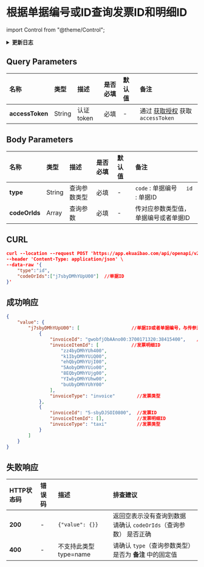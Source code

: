 # 根据单据编号或ID查询发票ID和明细ID

import Control from "@theme/Control";

<Control
method="POST"
url="/api/openapi/v2/extension/flow/INVOICE/search"
/>


<details>
  <summary><b>更新日志</b></summary>
  <div>

- [**2.0.0**](/updateLog/update-log#200)
  - 🐞 修复了 `invoiceType`（发票类型）无法返回 **医疗发票** 和 **财政票据** 类型的BUG。

    
</div>
</details>

## Query Parameters

| 名称 | 类型 | 描述 | 是否必填 | 默认值 | 备注 |
| :--- | :--- | :--- | :--- |:--- | :--- |
| **accessToken** | String | 认证token | 必填 | - | 通过 [获取授权](/docs/open-api/getting-started/auth) 获取 `accessToken` |

## Body Parameters

| 名称 | 类型 | 描述 | 是否必填 | 默认值 | 备注 |
| :--- | :--- | :--- | :--- |:--- | :--- |
| **type**      | String | 查询参数类型 | 必填 | - | `code` : 单据编号 &emsp; `id` : 单据ID |
| **codeOrIds** | Array  | 查询参数    | 必填 | - | 传对应参数类型值，单据编号或者单据ID |

## CURL
```json
curl --location --request POST 'https://app.ekuaibao.com/api/openapi/v2/extension/flow/INVOICE/search?accessToken=ZyEbyCA-_Auk00' \
--header 'Content-Type: application/json' \
--data-raw '{
    "type":"id",
    "codeOrIds":["j7sbyDMhYUpU00"]  //单据ID
}'
```

## 成功响应
```json
{
    "value": {
        "j7sbyDMhYUpU00": [                   //单据ID或者单据编号，与传参对应
            {
                "invoiceId": "gwobfjObAAno00:3700171320:38415400",    //发票ID
                "invoiceItemId": [            //发票明细ID
                    "zz4byDMhYUh400", 
                    "k1IbyDMhYUiQ00",
                    "ehQbyDMhYUjI00",
                    "5AobyDMhYUio00",
                    "8EQbyDMhYUjg00",
                    "YIwbyDMhYUhw00",
                    "buUbyDMhYUhY00"
                ],
                "invoiceType": "invoice"        //发票类型
            },
            {
                "invoiceId": "5-sbyDJSOI0800",  //发票ID 
                "invoiceItemId": [],            //发票明细ID
                "invoiceType": "taxi"           //发票类型
            }
        ]
    }
}
```

## 失败响应

| HTTP状态码 | 错误码 | 描述 | 排查建议 |
| :--- | :--- | :--- | :--- |
| **200** | - | `{"value": {}}` | 返回空表示没有查询到数据<br/>请确认 `codeOrIds`（查询参数） 是否正确 | 
| **400** | - | 不支持此类型type=name | 请确认 `type`（查询参数类型） 是否为 **备注** 中的固定值 | 

